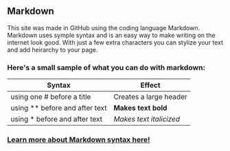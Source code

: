 
## Markdown
This site was made in GitHub using the coding language Markdown.
Markdown uses symple syntax and is an easy way to make writing on the internet look good. With just a few extra characters you can stylize your text and add heirarchy to your page.

### Here's a small sample of what you can do with markdown:

**Syntax** | **Effect**
------ | ------
using one # before a title | Creates a large header
using ** before and after text | **Makes text bold**
using * before and after text | *Makes text italicized*


### [Learn more about Markdown syntax here!](https://docs.github.com/en/free-pro-team@latest/github/writing-on-github/basic-writing-and-formatting-syntax)

